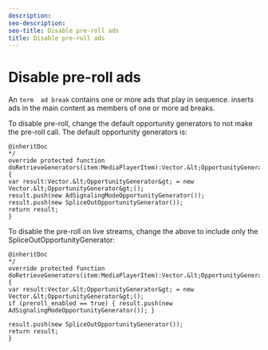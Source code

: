 ```yaml
---
description: 
seo-description: 
seo-title: Disable pre-roll ads
title: Disable pre-roll ads
---
```


# Disable pre-roll ads

An `term  ad break` contains one or more ads that play in sequence.  inserts ads in the main content as members of one or more ad breaks.

To disable pre-roll, change the default opportunity generators to not make the pre-roll call. The default opportunity generators is:
```
@inheritDoc 
*/ 
override protected function doRetrieveGenerators(item:MediaPlayerItem):Vector.&lt;OpportunityGenerator&gt; { 
var result:Vector.&lt;OpportunityGenerator&gt; = new Vector.&lt;OpportunityGenerator&gt;(); 
result.push(new AdSignalingModeOpportunityGenerator()); 
result.push(new SpliceOutOpportunityGenerator()); 
return result; 
}
```

To disable the pre-roll on live streams, change the above to include only the SpliceOutOpportunityGenerator:
```
@inheritDoc 
*/ 
override protected function doRetrieveGenerators(item:MediaPlayerItem):Vector.&lt;OpportunityGenerator&gt; { 
var result:Vector.&lt;OpportunityGenerator&gt; = new Vector.&lt;OpportunityGenerator&gt;(); 
if (preroll_enabled == true) { result.push(new AdSignalingModeOpportunityGenerator()); } 
 
result.push(new SpliceOutOpportunityGenerator()); 
return result; 
}
```

